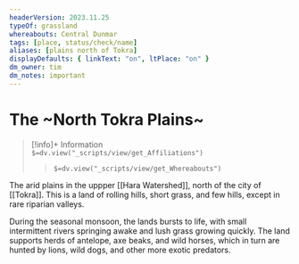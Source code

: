 ```yaml
---
headerVersion: 2023.11.25
typeOf: grassland
whereabouts: Central Dunmar
tags: [place, status/check/name]
aliases: [plains north of Tokra]
displayDefaults: { linkText: "on", ltPlace: "on" }
dm_owner: tim
dm_notes: important
---
```

# The ~North Tokra Plains~
>[!info]+ Information  
> `$=dv.view("_scripts/view/get_Affiliations")`  
>> `$=dv.view("_scripts/view/get_Whereabouts")`

The arid plains in the uppper [[Hara Watershed]], north of the city of [[Tokra]]. This is a land of rolling hills, short grass, and few hills, except in rare riparian valleys. 

During the seasonal monsoon, the lands bursts to life, with small intermittent rivers springing awake and lush grass growing quickly. The land supports herds of antelope, axe beaks, and wild horses, which in turn are hunted by lions, wild dogs, and other more exotic predators. 